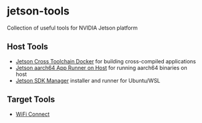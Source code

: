 # jetson-tools

Collection of useful tools for NVIDIA Jetson platform

## Host Tools

* [Jetson Cross Toolchain Docker](host/jetson-cross-toolchain-docker/) for building cross-compiled applications
* [Jetson aarch64 App Runner on Host](host/jetson-run-aarch64-on-host/) for running aarch64 binaries on host
* [Jetson SDK Manager](host/jetson-sdkmanager-runner/) installer and runner for Ubuntu/WSL

## Target Tools

* [WiFi Connect](target/jetson-wifi-connect/)
